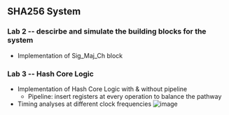 ## SHA256 System
### Lab 2 -- descirbe and simulate the building blocks for the system
- Implementation of Sig_Maj_Ch block

### Lab 3 -- Hash Core Logic
- Implementation of Hash Core Logic with & without pipeline
  - Pipeline: insert registers at every operation to balance the pathway
- Timing analyses at different clock frequencies
![image](https://github.com/user-attachments/assets/59a49fec-8df8-495a-b913-28af49958bb0)


